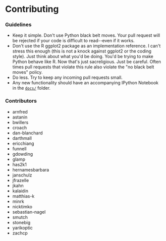 # Contributing

### Guidelines
- Keep it simple. Don't use Python black belt moves. Your pull request will be
rejected if your code is difficult to read--even if it works.
- Don't use the R ggplot2 package as an implementation reference. I can't stress
 this enough (this is not a knock against ggplot2 or the coding style). Just think
 about what you'd be doing. You'd be trying to make Python behave like R. Now
 that's just sacreligious. Just be careful. Often times pull requests that violate
 this rule also violate the "no black belt moves" policy.
- Do less. Try to keep any incoming pull requests small.
- Any new functionality should have an accompanying IPython Notebook in the
[`docs/`](./docs) folder.

### Contributors
- arnfred
- astanin
- bwillers
- croach
- dan-blanchard
- darthmall
- ericchiang
- funnell
- gdowding
- glamp
- has2k1
- hernamesbarbara
- janschulz
- jfrazelle
- jkahn
- kalaidin
- matthias-k
- minrk
- nicktimko
- sebastian-nagel
- smutch
- stonebig
- yarikoptic
- zachcp
